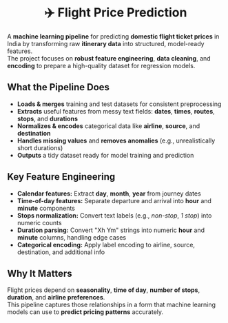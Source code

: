 <h1 align="center">✈️ Flight Price Prediction</h1>


A **machine learning pipeline** for predicting **domestic flight ticket prices** in India by transforming raw **itinerary data** into structured, model-ready features.  
The project focuses on **robust feature engineering**, **data cleaning**, and **encoding** to prepare a high-quality dataset for regression models.

## What the Pipeline Does
- **Loads & merges** training and test datasets for consistent preprocessing  
- **Extracts** useful features from messy text fields: **dates**, **times**, **routes**, **stops**, and **durations**  
- **Normalizes & encodes** categorical data like **airline**, **source**, and **destination**  
- **Handles missing values** and **removes anomalies** (e.g., unrealistically short durations)  
- **Outputs** a tidy dataset ready for model training and prediction

## Key Feature Engineering
- **Calendar features:** Extract **day**, **month**, **year** from journey dates  
- **Time-of-day features:** Separate departure and arrival into **hour** and **minute** components  
- **Stops normalization:** Convert text labels (e.g., *non-stop*, *1 stop*) into numeric counts  
- **Duration parsing:** Convert "Xh Ym" strings into numeric **hour** and **minute** columns, handling edge cases  
- **Categorical encoding:** Apply label encoding to airline, source, destination, and additional info

## Why It Matters
Flight prices depend on **seasonality**, **time of day**, **number of stops**, **duration**, and **airline preferences**.  
This pipeline captures those relationships in a form that machine learning models can use to **predict pricing patterns** accurately.



